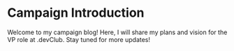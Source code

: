 # Campaign Introduction

Welcome to my campaign blog! Here, I will share my plans and vision for the VP role at .devClub. Stay tuned for more updates!
